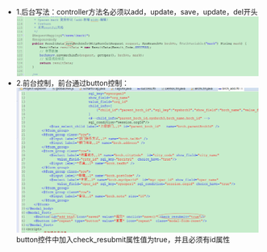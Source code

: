 * 1.后台写法：controller方法名必须以add，update，save，update，del开头
![](/assets/repeat.png)
* 2.前台控制，前台通过button控制：
  ![](/assets/repeat1.png)
  button控件中加入check_resubmit属性值为true，并且必须有id属性